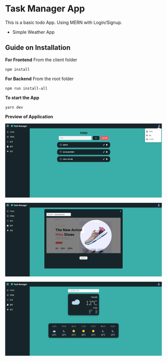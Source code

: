 # Task Manager App
This is a basic todo App. Using MERN with Login/Signup.
+ Simple Weather App

## Guide on Installation
**For Frontend**
From the client folder
```
npm install
```
**For Backend**
From the root folder
```
npm run install-all
```
**To start the App**
```
yarn dev
```

**Preview of Application**

![TaskManager](client/src/images/task3.png)

![TaskManager](client/src/images/task2.png)

![TaskManager](client/src/images/task1.png)
